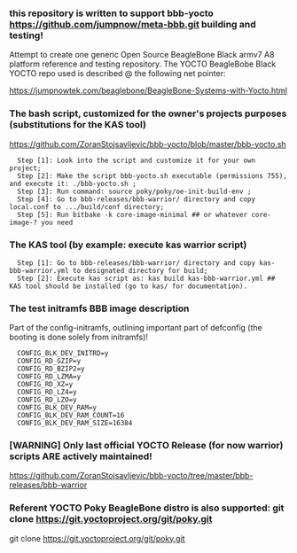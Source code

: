 ### this repository is written to support bbb-yocto https://github.com/jumpnow/meta-bbb.git building and testing!
Attempt to create one generic Open Source BeagleBone Black armv7 A8 platform reference and testing repository.
The YOCTO BeagleBobe Black YOCTO repo used is described @ the following net pointer:

https://jumpnowtek.com/beaglebone/BeagleBone-Systems-with-Yocto.html

### The bash script, customized for the owner's projects purposes (substitutions for the KAS tool)

https://github.com/ZoranStojsavljevic/bbb-yocto/blob/master/bbb-yocto.sh
```
  Step [1]: Look into the script and customize it for your own project;
  Step [2]: Make the script bbb-yocto.sh executable (permissions 755), and execute it: ./bbb-yocto.sh ;
  Step [3]: Run command: source poky/poky/oe-init-build-env ;
  Step [4]: Go to bbb-releases/bbb-warrior/ directory and copy local.conf to .../build/conf directory;
  Step [5]: Run bitbake -k core-image-minimal ## or whatever core-image-? you need
```
### The KAS tool (by example: execute kas warrior script)
```
  Step [1]: Go to bbb-releases/bbb-warrior/ directory and copy kas-bbb-warrior.yml to designated directory for build;
  Step [2]: Execute kas script as: kas build kas-bbb-warrior.yml ## KAS tool should be installed (go to kas/ for documentation).
```
### The test initramfs BBB image description
 Part of the config-initramfs, outlining important part of defconfig (the booting is done solely from initramfs)!
```
  CONFIG_BLK_DEV_INITRD=y
  CONFIG_RD_GZIP=y
  CONFIG_RD_BZIP2=y
  CONFIG_RD_LZMA=y
  CONFIG_RD_XZ=y
  CONFIG_RD_LZ4=y
  CONFIG_RD_LZO=y
  CONFIG_BLK_DEV_RAM=y
  CONFIG_BLK_DEV_RAM_COUNT=16
  CONFIG_BLK_DEV_RAM_SIZE=16384
```
### [WARNING] Only last official YOCTO Release (for now warrior) scripts ARE actively maintained!

https://github.com/ZoranStojsavljevic/bbb-yocto/tree/master/bbb-releases/bbb-warrior

### Referent YOCTO Poky BeagleBone distro is also supported: git clone https://git.yoctoproject.org/git/poky.git

git clone https://git.yoctoproject.org/git/poky.git

